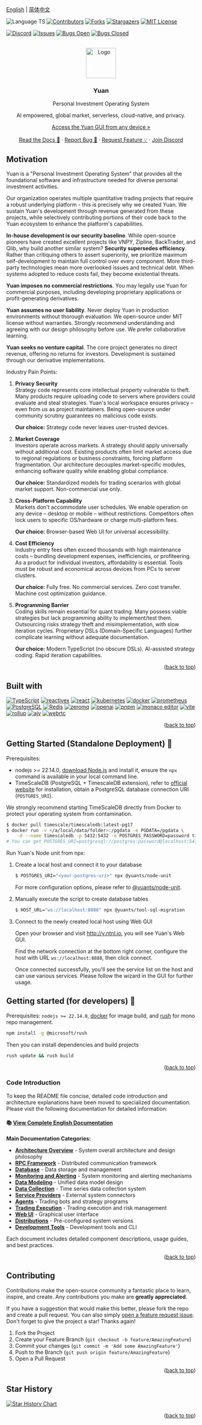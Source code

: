 [English](./README.md) | [简体中文](./README.zh-Hans.md)

<a name="readme-top"></a>

![Language TS][language-shield]
[![Contributors](https://img.shields.io/github/all-contributors/No-Trade-No-Life/Yuan?color=ee8449&style=for-the-badge)](#contributors)
[![Forks][forks-shield]][forks-url]
[![Stargazers][stars-shield]][stars-url]
[![MIT License][license-shield]][license-url]

[![Discord](https://img.shields.io/discord/1141802173676654675?style=for-the-badge&logo=discord)](https://discord.gg/BRH2447DUV)
[![Issues][issues-shield]][issues-url]
[![Bugs Open][bugs-open-shield]][bugs-open-url]
[![Bugs Closed][bugs-closed-shield]][bugs-closed-url]

<br />
<div align="center">
  <img src="https://y.ntnl.io/yuan.svg" alt="Logo" width="80" height="80" />
  <h3 align="center">Yuan</h3>
  <p align="center">
    <p>Personal Investment Operating System</p>
    <p>AI empowered, global market, serverless, cloud-native, and privacy.</p>
    <a align="center" href="https://y.ntnl.io">Access the Yuan GUI from any device »</a>
    <br />
    <br />
    <a href="https://www.ntnl.io">Read the Docs 📖</a>
    ·
    <a href="https://github.com/No-Trade-No-Life/Yuan/issues/new?assignees=&labels=bug&projects=&template=bug_report.yaml&title=bug%3A+%3Ctitle%3E">Report Bug 🐛</a>
    ·
    <a href="https://github.com/No-Trade-No-Life/Yuan/issues/new?assignees=&labels=enhancement&projects=&template=feature_request.yaml&title=feat%3A+%3Ctitle%3E">Request Feature 💡</a>
    ·
    <a href="https://discord.gg/BRH2447DUV">Join Discord</a>
  </p>
</div>

## Motivation

Yuan is a "Personal Investment Operating System" that provides all the foundational software and infrastructure needed for diverse personal investment activities.

Our organization operates multiple quantitative trading projects that require a robust underlying platform - this is precisely why we created Yuan. We sustain Yuan's development through revenue generated from these projects, while selectively contributing portions of their code back to the Yuan ecosystem to enhance the platform's capabilities.

**In-house development is our security baseline**. While open-source pioneers have created excellent projects like VNPY, Zipline, BackTrader, and Qlib, why build another similar system? **Security supersedes efficiency**. Rather than critiquing others to assert superiority, we prioritize maximum self-development to maintain full control over every component. More third-party technologies mean more overlooked issues and technical debt. When systems adopted to reduce costs fail, they become existential threats.

**Yuan imposes no commercial restrictions**. You may legally use Yuan for commercial purposes, including developing proprietary applications or profit-generating derivatives.

**Yuan assumes no user liability**. Never deploy Yuan in production environments without thorough evaluation. We open-source under MIT license without warranties. Strongly recommend understanding and agreeing with our design philosophy before use. We prefer collaborative learning.

**Yuan seeks no venture capital**. The core project generates no direct revenue, offering no returns for investors. Development is sustained through our derivative implementations.

Industry Pain Points:

1. **Privacy Security**  
   Strategy code represents core intellectual property vulnerable to theft. Many products require uploading code to servers where providers could evaluate and steal strategies. Yuan's local workspace ensures privacy – even from us as project maintainers. Being open-source under community scrutiny guarantees no malicious code exists.

   **Our choice:** Strategy code never leaves user-trusted devices.

2. **Market Coverage**  
   Investors operate across markets. A strategy should apply universally without additional cost. Existing products often limit market access due to regional regulations or business constraints, forcing platform fragmentation. Our architecture decouples market-specific modules, enhancing software quality while enabling global compliance.

   **Our choice:** Standardized models for trading scenarios with global market support. Non-commercial use only.

3. **Cross-Platform Capability**  
   Markets don't accommodate user schedules. We enable operation on any device – desktop or mobile – without restrictions. Competitors often lock users to specific OS/hardware or charge multi-platform fees.

   **Our choice:** Browser-based Web UI for universal accessibility.

4. **Cost Efficiency**  
   Industry entry fees often exceed thousands with high maintenance costs – bundling development expenses, inefficiencies, or profiteering. As a product for individual investors, affordability is essential. Tools must be robust and economical across devices from PCs to server clusters.

   **Our choice:** Fully free. No commercial services. Zero cost transfer. Machine cost optimization guidance.

5. **Programming Barrier**  
   Coding skills remain essential for quant trading. Many possess viable strategies but lack programming ability to implement/test them. Outsourcing risks strategy theft and misimplementation, with slow iteration cycles. Proprietary DSLs (Domain-Specific Languages) further complicate learning without adequate documentation.

   **Our choice:** Modern TypeScript (no obscure DSLs). AI-assisted strategy coding. Rapid iteration capabilities.

<p align="right">(<a href="#readme-top">back to top</a>)</p>

## Built with

[![TypeScript](https://img.shields.io/badge/typescript-3178C6?style=for-the-badge&logo=typescript&logoColor=FFFFFF)](https://github.com/microsoft/TypeScript)
[![reactivex](https://img.shields.io/badge/reactivex-B7178C?style=for-the-badge&logo=reactivex&logoColor=FFFFFF)](https://github.com/ReactiveX/rxjs)
[![react](https://img.shields.io/badge/react-000000?style=for-the-badge&logo=react&logoColor=61DAFB)](https://github.com/facebook/react)
[![kubernetes](https://img.shields.io/badge/kubernetes-326CE5?style=for-the-badge&logo=kubernetes&logoColor=FFFFFF)](https://github.com/kubernetes/kubernetes)
[![docker](https://img.shields.io/badge/docker-2496ED?style=for-the-badge&logo=docker&logoColor=FFFFFF)](https://www.docker.com/)
[![prometheus](https://img.shields.io/badge/prometheus-E6522C?style=for-the-badge&logo=prometheus&logoColor=FFFFFF)](https://prometheus.io/)
[![PostgreSQL](https://img.shields.io/badge/postgresql-4169E1?style=for-the-badge&logo=postgresql&logoColor=FFFFFF)](https://www.postgresql.org/)
[![Redis](https://img.shields.io/badge/redis-FF4438?style=for-the-badge&logo=redis&logoColor=FFFFFF)](https://redis.io/)
[![zeromq](https://img.shields.io/badge/zeromq-DF0000?style=for-the-badge&logo=zeromq&logoColor=FFFFFF)](https://zeromq.org/)
[![openai](https://img.shields.io/badge/openai-412991?style=for-the-badge&logo=openai&logoColor=FFFFFF)](https://openai.com/)
[![pnpm](https://img.shields.io/badge/pnpm-F69220?style=for-the-badge&logo=pnpm&logoColor=FFFFFF)](https://github.com/pnpm/pnpm)
[![monaco editor](https://img.shields.io/badge/monaco-646CFF?style=for-the-badge&logo=visualstudiocode&logoColor=FFFFFF)](https://github.com/microsoft/monaco-editor)
[![vite](https://img.shields.io/badge/vite-646CFF?style=for-the-badge&logo=vite&logoColor=FFFFFF)](https://github.com/vitejs/vite)
[![rollup](https://img.shields.io/badge/rollup-EC4A3F?style=for-the-badge&logo=rollupdotjs&logoColor=FFFFFF)](https://rollupjs.org/)
[![ajv](https://img.shields.io/badge/ajv-000000?style=for-the-badge&logo=ajv&logoColor=23C8D2)](https://github.com/ajv-validator/ajv)
[![webrtc](https://img.shields.io/badge/webrtc-333333?style=for-the-badge&logo=webrtc&logoColor=FFFFFF)](https://webrtc.org/)

<p align="right">(<a href="#readme-top">back to top</a>)</p>

## Getting Started (Standalone Deployment) 🚀

Prerequisites:

- nodejs >= 22.14.0, [download Node.js](https://nodejs.org/en/download/) and install it, ensure the `npx` command is available in your local command line.
- TimeScaleDB (PostgreSQL + TimescaleDB extension), refer to [official website](https://docs.tigerdata.com/self-hosted/latest/install/) for installation, obtain a PostgreSQL database connection URI (`POSTGRES_URI`).

We strongly recommend starting TimeScaleDB directly from Docker to protect your operating system from contamination.

```bash
$ docker pull timescale/timescaledb:latest-pg17
$ docker run -v </a/local/data/folder>:/pgdata -e PGDATA=/pgdata \
    -d --name timescaledb -p 5432:5432 -e POSTGRES_PASSWORD=password timescale/timescaledb:latest-pg17
# You can get POSTGRES_URI=postgresql://postgres:password@localhost:5432/postgres
```

Run Yuan's Node unit from npx:

1. Create a local host and connect it to your database

   ```bash
   $ POSTGRES_URI="<your-postgres-uri>" npx @yuants/node-unit
   ```

   For more configuration options, please refer to [@yuants/node-unit](apps/node-unit).

2. Manually execute the script to create database tables

   ```bash
   $ HOST_URL="ws://localhost:8888" npx @yuants/tool-sql-migration
   ```

3. Connect to the newly created local host using Web GUI

   Open your browser and visit http://y.ntnl.io, you will see Yuan's Web GUI.

   Find the network connection at the bottom right corner, configure the host with URL `ws://localhost:8888`, then click connect.

   Once connected successfully, you'll see the service list on the host and can use various services. Please follow the wizard in the GUI for further usage.

## Getting started (for developers) 🚀

Prerequisites: `nodejs >= 22.14.0`, [docker](https://www.docker.com/) for image build, and [rush](https://rushjs.io/) for mono repo management.

```bash
npm install -g @microsoft/rush
```

Then you can install dependencies and build projects

```bash
rush update && rush build
```

<p align="right">(<a href="#readme-top">back to top</a>)</p>

### Code Introduction

To keep the README file concise, detailed code introduction and architecture explanations have been moved to specialized documentation. Please visit the following documentation for detailed information:

#### 📚 [View Complete English Documentation](docs/en/README.md)

**Main Documentation Categories:**

- [**Architecture Overview**](docs/en/architecture-overview.md) - System overall architecture and design philosophy
- [**RPC Framework**](docs/en/rpc-framework.md) - Distributed communication framework
- [**Database**](docs/en/database.md) - Data storage and management
- [**Monitoring and Alerting**](docs/en/monitoring-alerting.md) - System monitoring and alerting mechanisms
- [**Data Modeling**](docs/en/data-modeling.md) - Unified data model design
- [**Data Collection**](docs/en/data-collection.md) - Time series data collection system
- [**Service Providers**](docs/en/service-providers.md) - External system connectors
- [**Agents**](docs/en/agents.md) - Trading bots and strategy programs
- [**Trading Execution**](docs/en/trading-execution.md) - Trading execution and risk management
- [**Web UI**](docs/en/web-ui.md) - Graphical user interface
- [**Distributions**](docs/en/distributions.md) - Pre-configured system versions
- [**Development Tools**](docs/en/toolkit.md) - Development tools and CLI

Each document includes detailed component descriptions, usage guides, and best practices.

<p align="right">(<a href="#readme-top">back to top</a>)</p>

## Contributing

Contributions make the open-source community a fantastic place to learn, inspire, and create. Any contributions you make are **greatly appreciated**.

If you have a suggestion that would make this better, please fork the repo and create a pull request. You can also simply [open a feature request issue](https://github.com/No-Trade-No-Life/Yuan/issues/new?assignees=&labels=type%2Ffeature+%F0%9F%92%A1&projects=&template=feature_request.yaml&title=feat%3A+%3Ctitle%3E).
Don't forget to give the project a star! Thanks again!

1. Fork the Project
2. Create your Feature Branch (`git checkout -b feature/AmazingFeature`)
3. Commit your changes (`git commit -m 'Add some AmazingFeature'`)
4. Push to the Branch (`git push origin feature/AmazingFeature`)
5. Open a Pull Request

<p align="right">(<a href="#readme-top">back to top</a>)</p>

## Star History

[![Star History Chart](https://api.star-history.com/svg?repos=No-Trade-No-Life/Yuan&type=Date)](https://star-history.com/#No-Trade-No-Life/Yuan&Date)

<p align="right">(<a href="#readme-top">back to top</a>)</p>

<!-- CONTRIBUTING -->

[license-shield]: https://img.shields.io/github/license/No-Trade-No-Life/Yuan.svg?style=for-the-badge
[license-url]: https://github.com/No-Trade-No-Life/Yuan/blob/main/LICENSE
[contributors-shield]: https://img.shields.io/github/contributors/No-Trade-No-Life/Yuan.svg?style=for-the-badge
[contributors-url]: https://github.com/No-Trade-No-Life/Yuan/graphs/contributors
[forks-shield]: https://img.shields.io/github/forks/No-Trade-No-Life/Yuan.svg?style=for-the-badge
[forks-url]: https://github.com/No-Trade-No-Life/Yuan/network/members
[stars-shield]: https://img.shields.io/github/stars/No-Trade-No-Life/Yuan.svg?style=for-the-badge
[stars-url]: https://github.com/No-Trade-No-Life/Yuan/stargazers
[issues-shield]: https://img.shields.io/github/issues/No-Trade-No-Life/Yuan.svg?style=for-the-badge&color=blue
[issues-url]: https://github.com/No-Trade-No-Life/Yuan/issues
[bugs-open-shield]: https://img.shields.io/github/issues/No-Trade-No-Life/Yuan/bug.svg?style=for-the-badge&color=yellow
[bugs-open-url]: https://github.com/No-Trade-No-Life/Yuan/issues?q=is%3Aissue+label%3Abug+is%3Aopen
[bugs-closed-shield]: https://img.shields.io/github/issues-closed/No-Trade-No-Life/Yuan/bug.svg?style=for-the-badge&color=success
[bugs-closed-url]: https://github.com/No-Trade-No-Life/Yuan/issues?q=is%3Aissue+label%3Abug+is%3Aclosed
[license-shield]: https://img.shields.io/github/license/No-Trade-No-Life/Yuan.svg?style=for-the-badge
[license-url]: https://github.com/No-Trade-No-Life/Yuan/blob/main/LICENSE.txt
[language-shield]: https://img.shields.io/badge/Language-TypeScript-blue?style=for-the-badge
